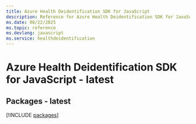 ```yaml
---
title: Azure Health Deidentification SDK for JavaScript
description: Reference for Azure Health Deidentification SDK for JavaScript
ms.date: 08/22/2025
ms.topic: reference
ms.devlang: javascript
ms.service: healthdeidentification
---
```

# Azure Health Deidentification SDK for JavaScript - latest
## Packages - latest
[!INCLUDE [packages](health-deidentification-index.md)]